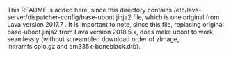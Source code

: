 This README is added here, since this directory contains /etc/lava-server/dispatcher-config/base-uboot.jinja2
file, which is one original from Lava version 2017.7 . It is important to note, since this file, replacing
original base-uboot.jinja2 from Lava version 2018.5.x, does make uboot to work seamlessly (without screambled
download order of zImage, initramfs.cpio.gz and am335x-boneblack.dtb).
